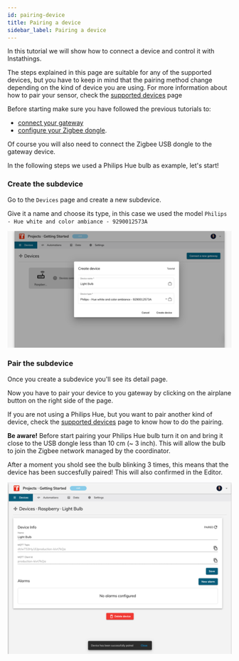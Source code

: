 ```yaml
---
id: pairing-device
title: Pairing a device
sidebar_label: Pairing a device 
---
```


In this tutorial we will show how to connect a device and control it with Instathings.

The steps explained in this page are suitable for any of the supported devices, but you have to keep in mind that the pairing method change depending on the kind of device you are using. For more information about how to pair your sensor, check the <a href="//docs/all-devices.html" class="external-link" target="_blank">supported devices</a> page

Before starting make sure you have followed the previous tutorials to:
- <a href="/docs/guides/gateway-setup.html" target="_blank" class="external-link">connect your gateway</a>
- <a href="docs/guides/zigbee.html" target="_blank" class="external-link">configure your Zigbee dongle</a>. 

Of course you will also need to connect the Zigbee USB dongle to the gateway device.

In the following steps we used a Philips Hue bulb as example, let's start!

### Create the subdevice
Go to the `Devices` page and create a new subdevice. 

Give it a name and choose its type, in this case we used the model `Philips - Hue white and color ambiance - 9290012573A`

<a href="/docs/assets/control-bulb/createSubdevice.png" target="_blank">
    <img src="/docs/assets/control-bulb/createSubdevice.png" width="1000"/>
</a>

### Pair the subdevice
Once you create a subdevice you'll see its detail page. 

Now you have to pair your device to you gateway by clicking on the airplane button on the right side of the page. 

If you are not using a Philips Hue, but you want to pair another kind of device, check the <a href="//docs/all-devices.html" target="_blank" class="external-link">supported devices</a> page to know how to do the pairing.

**Be aware!** Before start pairing your Philips Hue bulb turn it on and bring it close to the USB dongle less than 10 cm (~ 3 inch). This will allow the bulb to join the Zigbee network managed by the coordinator. 

After a moment you shold see the bulb blinking 3 times, this means that the device has been succesfully paired! This will also confirmed in the Editor.

<a href="/docs/assets/control-bulb/pairedSuccess.png" target="_blank">
    <img src="/docs/assets/control-bulb/pairedSuccess.png" width="1000"/>
</a>
